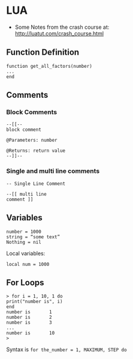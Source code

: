 # LUA
* Some Notes from the crash course at: http://luatut.com/crash_course.html

## Function Definition

    function get_all_factors(number)
    ...
    end

## Comments

### Block Comments

    --[[--
    block comment

    @Parameters: number
    
    @Returns: return value
    --]]--

### Single and multi line comments

    -- Single Line Comment

    --[[ multi line
    comment ]]

## Variables

    number = 1000
    string = “some text”
    Nothing = nil

Local variables: 

    local num = 1000

## For Loops

    > for i = 1, 10, 1 do
    print("number is", i)
    end
    number is       1
    number is       2
    number is       3
    ...
    number is       10
    >

Syntax is ``for the_number = 1, MAXIMUM, STEP do``

